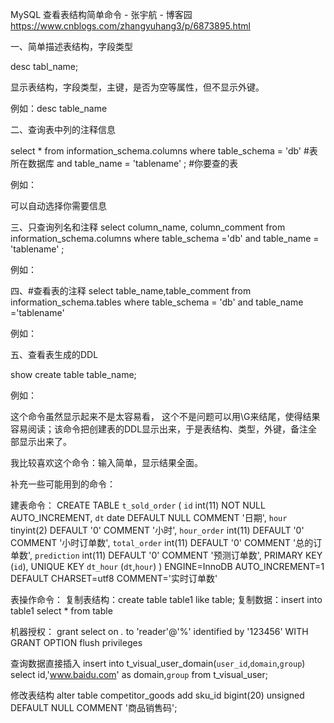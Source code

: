 
MySQL 查看表结构简单命令 - 张宇航 - 博客园 https://www.cnblogs.com/zhangyuhang3/p/6873895.html

一、简单描述表结构，字段类型

desc tabl_name;

显示表结构，字段类型，主键，是否为空等属性，但不显示外键。

例如：desc table_name



二、查询表中列的注释信息

select * from information_schema.columns
where table_schema = 'db' #表所在数据库
and table_name = 'tablename' ; #你要查的表

例如：



可以自动选择你需要信息

三、只查询列名和注释
select column_name, column_comment from information_schema.columns where table_schema ='db' and table_name = 'tablename' ;

例如：



四、#查看表的注释
select table_name,table_comment from information_schema.tables where table_schema = 'db' and table_name ='tablename'

例如：




五、查看表生成的DDL

show create table table_name;

例如：



这个命令虽然显示起来不是太容易看， 这个不是问题可以用\G来结尾，使得结果容易阅读；该命令把创建表的DDL显示出来，于是表结构、类型，外键，备注全部显示出来了。

我比较喜欢这个命令：输入简单，显示结果全面。

补充一些可能用到的命令：

建表命令：
CREATE TABLE `t_sold_order` (
`id` int(11) NOT NULL AUTO_INCREMENT,
`dt` date DEFAULT NULL COMMENT '日期',
`hour` tinyint(2) DEFAULT '0' COMMENT '小时',
`hour_order` int(11) DEFAULT '0' COMMENT '小时订单数',
`total_order` int(11) DEFAULT '0' COMMENT '总的订单数',
`prediction` int(11) DEFAULT '0' COMMENT '预测订单数',
PRIMARY KEY (`id`),
UNIQUE KEY `dt_hour` (`dt`,`hour`)
) ENGINE=InnoDB AUTO_INCREMENT=1 DEFAULT CHARSET=utf8 COMMENT='实时订单数'

表操作命令：
复制表结构：create table table1 like table;
复制数据：insert into table1 select * from table

机器授权：
grant select on *.* to 'reader'@'%' identified by '123456' WITH GRANT OPTION
flush privileges

查询数据直接插入
insert into t_visual_user_domain(`user_id`,`domain`,`group`) select id,'www.baidu.com' as domain,`group` from t_visual_user;

修改表结构
alter table competitor_goods add sku_id bigint(20) unsigned DEFAULT NULL COMMENT '商品销售码';